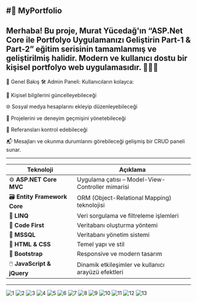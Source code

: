 #🚀 MyPortfolio
-------------------------------------------------
Merhaba! Bu proje, Murat Yücedağ'ın “ASP.Net Core ile Portfolyo Uygulamanızı Geliştirin Part-1 & Part-2” eğitim serisinin tamamlanmış ve geliştirilmiş halidir.
Modern ve kullanıcı dostu bir kişisel portfolyo web uygulamasıdır. 👨‍💻✨
-------------------------------------------------

🧭 Genel Bakış
🛠️ Admin Paneli:
Kullanıcıların kolayca:

👤 Kişisel bilgilerini güncelleyebileceği

🌐 Sosyal medya hesaplarını ekleyip düzenleyebileceği

📁 Projelerini ve deneyim geçmişini yönetebileceği

📝 Referansları kontrol edebileceği

📬 Mesajları ve okunma durumlarını görebileceği
gelişmiş bir CRUD paneli sunar.

---------------------------------------------------------------------------------------

| Teknoloji                     | Açıklama                                            |
| ----------------------------- | --------------------------------------------------- |
| ⚙️ **ASP.NET Core MVC**       | Uygulama çatısı – Model-View-Controller mimarisi    |
| 🗃️ **Entity Framework Core** | ORM (Object-Relational Mapping) teknolojisi          |
| 🧠 **LINQ**                   | Veri sorgulama ve filtreleme işlemleri              |
| 🧱 **Code First**             | Veritabanı oluşturma yöntemi                        |
| 🐘 **MSSQL**                  | Veritabanı yönetim sistemi                          |
| 🎨 **HTML & CSS**             | Temel yapı ve stil                                  |
| 🧩 **Bootstrap**              | Responsive ve modern tasarım                        |
| 🖱️ **JavaScript & jQuery**   | Dinamik etkileşimler ve kullanıcı arayüzü efektleri  |
--------------------------------------------------------------------------------------

![1](https://github.com/user-attachments/assets/e6abd57d-ba23-4d79-b00f-6128c1d6ea0c)
![2](https://github.com/user-attachments/assets/41bb8f86-2570-4754-a788-736be02c4606)
![3](https://github.com/user-attachments/assets/d5879e74-5e16-475e-9839-3f8489142dc1)
![4](https://github.com/user-attachments/assets/7533531e-590e-4e61-b5b2-13b8a8e4c072)
![5](https://github.com/user-attachments/assets/790e7ccc-dcd2-4b0d-a321-d22075b0c674)
![6](https://github.com/user-attachments/assets/b426e718-76c8-489e-8041-7e8e3bc2d990)
![7](https://github.com/user-attachments/assets/f1e6bcac-8a31-4403-addc-a92288dffe28)
![8](https://github.com/user-attachments/assets/a89fcbb3-2982-4a91-9eda-3161e1e37dc0)
![9](https://github.com/user-attachments/assets/9a0b3460-2c51-4d17-a30a-b176b064e6fd)
![10](https://github.com/user-attachments/assets/64a95c4c-2c89-4134-85f1-e2ab9bf97c97)
![11](https://github.com/user-attachments/assets/892a5ffe-4c8d-4868-b4ca-7fc194afa2e9)
![12](https://github.com/user-attachments/assets/50a86ba4-fa41-4451-b6e2-1ab6994a3e84)
![13](https://github.com/user-attachments/assets/3f777ff0-3433-473c-b165-d27d2d76bd66)

